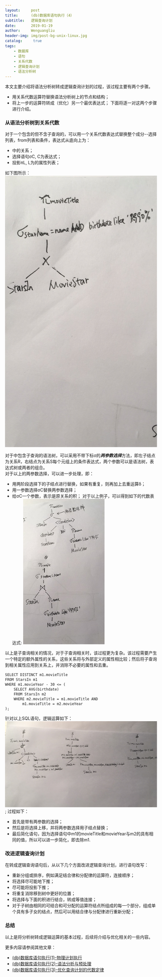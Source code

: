 ```yaml
---
layout:     post
title:      (db)数据库语句执行（4）
subtitle:   逻辑查询计划
date:       2019-01-19
author:     Wenguangliu
header-img: img/post-bg-unix-linux.jpg
catalog: 	 true
tags:
    - 数据库
    - 语句
    - 关系代数
    - 逻辑查询计划
    - 语法分析树
---
```


本文主要介绍将语法分析树转成逻辑查询计划的过程，该过程主要有两个步骤。   
- 用关系代数运算符替换语法分析树上的节点和结构；
- 将上一步的运算符转成（优化）另一个最优表达式；
下面将逐一对这两个步骤进行介绍。

### 从语法分析树到关系代数
对于一个包含<Condition>的但不含子查询的<Query>，可以用一个关系代数表达式替换整个成分--选择列表，from列表和条件，表达式从底向上为：
- <FromList>中的关系；
- 选择语句σC, C为<Condition>表达式；
- 投影πL, L为<SelList>的属性列表；

如下图所示：
![avatar](/asserts/execution_plan_sample1.jpeg)

对于<Condition>中包含子查询的语法树，可以采用不带下标σ的***两参数选择***方法，即左子结点为关系R，右结点为关系S每个元组上的条件表达式，两个参数可以是语法树，表达式树或两者的组合。    
对于以上的两参数选择，可以进一步处理，即：  
- 用两阶段选择下的子结点进行替换，如果有重复，则再加上去重运算δ；
- 用一参数选择σC替换两参数选择；
- 给σC一个参数，表示是原关系的积；
对于以上例子，可以得到如下的代数表达式:
![avatar](/asserts/execution_plan_sample2.jpeg)

以上是子查询相关的情况，对于子查询相关时，该过程更为复杂。该过程需要产生一个特定的额外属性的关系，这些关系将与外部定义的属性相比较；然后将子查询到相关属性应用到关系上，并消除不必要的属性和去重。
```
SELECT DISTINCT m1.movieTitle
FROM StarsIn m1
WHERE m1.movieYear - 30 <= (
	SELECT AVG(birthdate)
	FROM StarsIn m2
	WHERE m2.movieTitle = m1.movieTitle AND
		m1.movieTitle = m2.movieYear
);
```
针对以上SQL语句，逻辑运算如下：
![avatar](/asserts/execution_plan_sample3.jpeg);
过程如下：
- 首先是带有两参数的选择；
- 然后是将选择上移，并将两参数选择用子结点替换；
- 最后简化语句，因为选择语句中m1的movieTitle和movieYear与m2的具有相同的值，所以可以进一步简化，即去除m1.

### 改进逻辑查询计划
在转成逻辑查询语句后，从以下几个方面改进逻辑查询计划，进行语句改写：
- 重新分组或排序，例如满足结合律和分配律的运算符，连接顺序；
- 将选择尽可能地下推；
- 尽可能将投影下推；
- 将重复消除移到树中更好的位置；
- 将选择与下面的积进行结合，转成等值连接；
- 对于子树由相同的可结合和可分配的运算符结点所组成的每一个部分，组成单个具有多子女的结点，然后可以用结合律与分配律进行重新分配；


### 总结
以上是将分析树转成逻辑运算的基本过程，后续将介绍与优化相关的一些内容。


更多内容请参阅其他文章：
- [(db)数据库语句执行(1)-物理计划执行](https://wenguang-liu.github.io/2019/01/09/database-query-execution-1/)
- [(db)数据库语句执行(2)-语法分析与预处理](https://wenguang-liu.github.io/2019/01/13/database-query-execution-2/)
- [(db)数据库语句执行(3)-优化查询计划的代数定律](https://wenguang-liu.github.io/2019/01/15/database-query-execution-3/)
